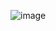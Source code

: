 ![image](https://user-images.githubusercontent.com/82279522/137582931-9be0b98a-9e67-4d71-a3cd-c44ec51f7a36.png)
